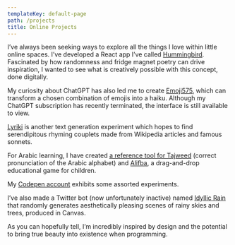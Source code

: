```yaml
---
templateKey: default-page
path: /projects
title: Online Projects
---
```

I’ve always been seeking ways to explore all the things I love within little online spaces. I’ve developed a React app I’ve called [Hummingbird](https://www.hummingbird.zaiz.ai). Fascinated by how randomness and fridge magnet poetry can drive inspiration, I wanted to see what is creatively possible with this concept, done digitally.

My curiosity about ChatGPT has also led me to create [Emoji575](https://www.emoji575.zaiz.ai), which can transform a chosen combination of emojis into a haiku. Although my ChatGPT subscription has recently terminated, the interface is still available to view.

[Lyriki](http://lyriki.zaiz.ai) is another text generation experiment which hopes to find serendipitous rhyming couplets made from Wikipedia articles and famous sonnets. 

For Arabic learning, I have created [a reference tool for Tajweed](https://www.tajweed.zaiz.ai) (correct pronunciation of the Arabic alphabet) and [Alifba](http://alifba.zaiz.ai), a drag-and-drop educational game for children.

My [Codepen account](https://codepen.io/your-work?cursor=ZD0xJm89MCZwPTEmdj0zMjk2NDAzNg==) exhibits some assorted experiments.

I’ve also made a Twitter bot (now unfortunately inactive) named [Idyllic Rain](https://botwiki.org/bot/idyllicrain/) that randomly generates aesthetically pleasing scenes of rainy skies and trees, produced in Canvas.

As you can hopefully tell, I’m incredibly inspired by design and the potential to bring true beauty into existence when programming.
